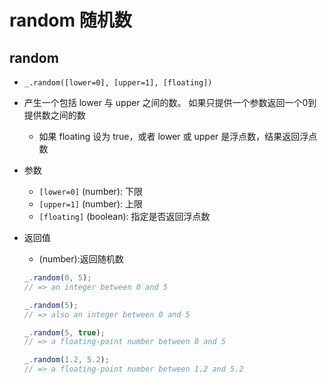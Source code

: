 # random 随机数

## random

+ `_.random([lower=0], [upper=1], [floating])`

+ 产生一个包括 lower 与 upper 之间的数。 如果只提供一个参数返回一个0到提供数之间的数

  + 如果 floating 设为 true，或者 lower 或 upper 是浮点数，结果返回浮点数

+ 参数

  + `[lower=0]` (number): 下限
  + `[upper=1]` (number): 上限
  + `[floating]` (boolean): 指定是否返回浮点数

+ 返回值

  + (number):返回随机数

  ```js
  _.random(0, 5);
  // => an integer between 0 and 5

  _.random(5);
  // => also an integer between 0 and 5

  _.random(5, true);
  // => a floating-point number between 0 and 5

  _.random(1.2, 5.2);
  // => a floating-point number between 1.2 and 5.2
  ```

